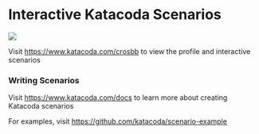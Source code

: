 # Interactive Katacoda Scenarios

[![](http://shields.katacoda.com/katacoda/crosbb/count.svg)](https://www.katacoda.com/crosbb "Get your profile on Katacoda.com")

Visit https://www.katacoda.com/crosbb to view the profile and interactive scenarios

### Writing Scenarios
Visit https://www.katacoda.com/docs to learn more about creating Katacoda scenarios

For examples, visit https://github.com/katacoda/scenario-example
